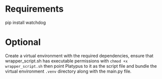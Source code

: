 # Requirements #
pip install watchdog

# Optional #
Create a virtual environment with the required dependencies, ensure
that wrapper_script.sh has executable permissions with `chmod +x wrapper_script.sh`
then point Platypus to it as the script file and bundle the virtual
environment `.venv` directory along with the main.py file.
